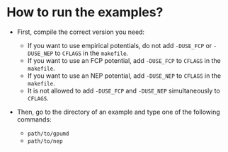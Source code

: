 # How to run the examples?

* First, compile the correct version you need:
  * If you want to use empirical potentials, do not add `-DUSE_FCP` or `-DUSE_NEP` to `CFLAGS` in the `makefile`.
  * If you want to use an FCP potential, add `-DUSE_FCP` to `CFLAGS` in the `makefile`.
  * If you want to use an NEP potential, add `-DUSE_NEP` to `CFLAGS` in the `makefile`.
  * It is not allowed to add `-DUSE_FCP` and `-DUSE_NEP` simultaneously to `CFLAGS`.

* Then, go to the directory of an example and type one of the following commands:
  * `path/to/gpumd`
  * `path/to/nep`
